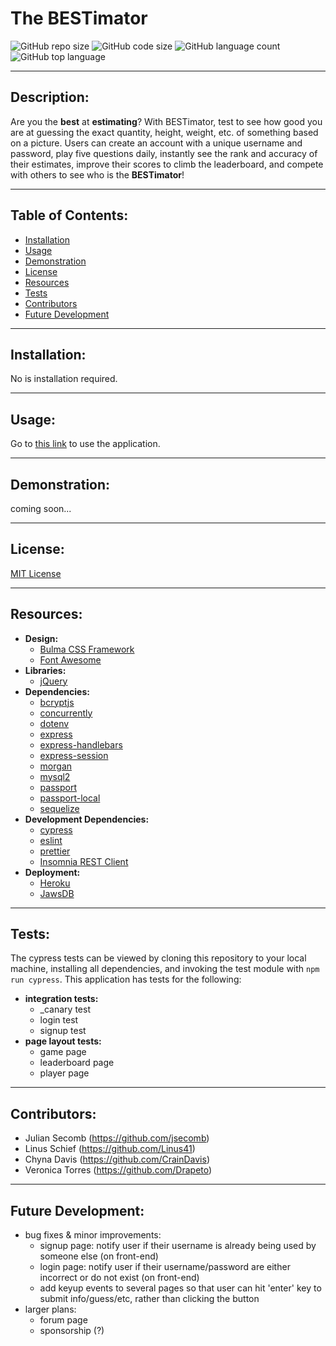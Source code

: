 # The BESTimator
  ![GitHub repo size](https://img.shields.io/github/repo-size/CrainDavis/Bestimator?style=for-the-badge) ![GitHub code size](https://img.shields.io/github/languages/code-size/CrainDavis/Bestimator?color=gold&style=for-the-badge) ![GitHub language count](https://img.shields.io/github/languages/count/CrainDavis/Bestimator?color=green&style=for-the-badge) ![GitHub top language](https://img.shields.io/github/languages/top/CrainDavis/Bestimator?color=red&style=for-the-badge)

---

## Description:
Are you the __best__ at __estimating__? With BESTimator, test to see how good you are at guessing the exact quantity, height, weight, etc. of something based on a picture. Users can create an account with a unique username and password, play five questions daily, instantly see the rank and accuracy of their estimates, improve their scores to climb the leaderboard, and compete with others to see who is the __BESTimator__!

---

## Table of Contents:
* [Installation](#installation)
* [Usage](#usage)
* [Demonstration](#demonstration)
* [License](#license)
* [Resources](#resources)
* [Tests](#tests)
* [Contributors](#contributors)
* [Future Development](#future-development)

---

## Installation:
No is installation required.

---

## Usage:
Go to [this link](https://the-bestimator.herokuapp.com/) to use the application.

---

## Demonstration:
coming soon...

---

## License:
[MIT License](https://opensource.org/licenses/MIT)

---

## Resources:
* __Design:__
  * [Bulma CSS Framework](https://bulma.io/documentation/overview/start/)
  * [Font Awesome](https://fontawesome.com/)
* __Libraries:__
  * [jQuery](https://jquery.com/)
* __Dependencies:__
  * [bcryptjs](https://www.npmjs.com/package/bcryptjs)
  * [concurrently](https://www.npmjs.com/package/concurrently)
  * [dotenv](https://www.npmjs.com/package/dotenv)
  * [express](https://www.npmjs.com/package/express)
  * [express-handlebars](https://www.npmjs.com/package/express-handlebars)
  * [express-session](https://www.npmjs.com/package/express-session)
  * [morgan](https://www.npmjs.com/package/morgan)
  * [mysql2](https://www.npmjs.com/package/mysql2)
  * [passport](https://www.npmjs.com/package/passport)
  * [passport-local](https://www.npmjs.com/package/passport-local)
  * [sequelize](https://www.npmjs.com/package/sequelize)
* __Development Dependencies:__
  * [cypress](https://www.npmjs.com/package/cypress)
  * [eslint](https://www.npmjs.com/package/eslint)
  * [prettier](https://www.npmjs.com/package/prettier)
  * [Insomnia REST Client](https://insomnia.rest/)
* __Deployment:__
  * [Heroku](https://www.heroku.com/home)
  * [JawsDB](https://www.jawsdb.com/)

---

## Tests:
The cypress tests can be viewed by cloning this repository to your local machine, installing all dependencies, and invoking the test module with `npm run cypress`. This application has tests for the following:
* __integration tests:__
  * _canary test
  * login test
  * signup test
* __page layout tests:__
  * game page
  * leaderboard page
  * player page

---

## Contributors: 
* Julian Secomb (https://github.com/jsecomb)
* Linus Schief (https://github.com/Linus41)
* Chyna Davis (https://github.com/CrainDavis)
* Veronica Torres (https://github.com/Drapeto)

---

## Future Development:
* bug fixes & minor improvements:
  * signup page: notify user if their username is already being used by someone else (on front-end)
  * login page: notify user if their username/password are either incorrect or do not exist (on front-end)
  * add keyup events to several pages so that user can hit 'enter' key to submit info/guess/etc, rather than clicking the button
* larger plans:
  * forum page
  * sponsorship (?)